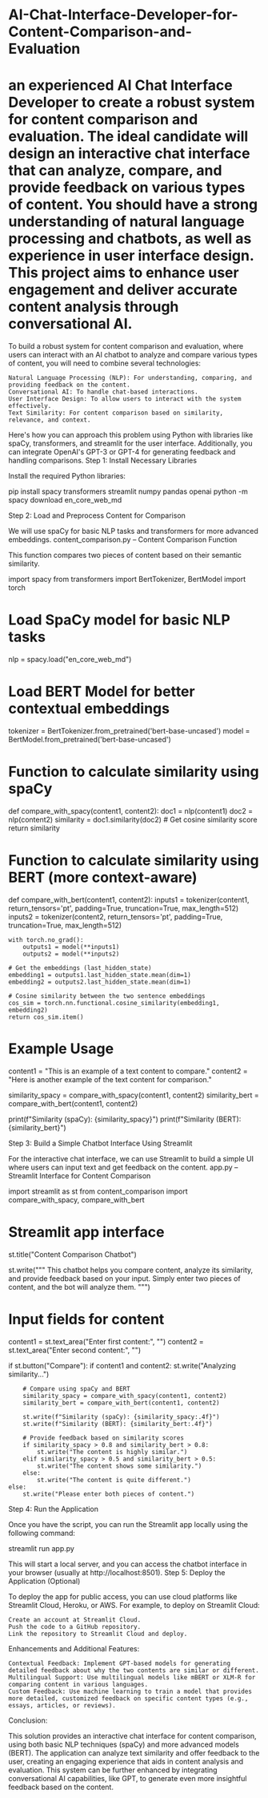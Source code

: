 # AI-Chat-Interface-Developer-for-Content-Comparison-and-Evaluation
an experienced AI Chat Interface Developer to create a robust system for content comparison and evaluation. The ideal candidate will design an interactive chat interface that can analyze, compare, and provide feedback on various types of content. You should have a strong understanding of natural language processing and chatbots, as well as experience in user interface design. This project aims to enhance user engagement and deliver accurate content analysis through conversational AI.
===========
To build a robust system for content comparison and evaluation, where users can interact with an AI chatbot to analyze and compare various types of content, you will need to combine several technologies:

    Natural Language Processing (NLP): For understanding, comparing, and providing feedback on the content.
    Conversational AI: To handle chat-based interactions.
    User Interface Design: To allow users to interact with the system effectively.
    Text Similarity: For content comparison based on similarity, relevance, and context.

Here's how you can approach this problem using Python with libraries like spaCy, transformers, and streamlit for the user interface. Additionally, you can integrate OpenAI's GPT-3 or GPT-4 for generating feedback and handling comparisons.
Step 1: Install Necessary Libraries

Install the required Python libraries:

pip install spacy transformers streamlit numpy pandas openai
python -m spacy download en_core_web_md

Step 2: Load and Preprocess Content for Comparison

We will use spaCy for basic NLP tasks and transformers for more advanced embeddings.
content_comparison.py – Content Comparison Function

This function compares two pieces of content based on their semantic similarity.

import spacy
from transformers import BertTokenizer, BertModel
import torch

# Load SpaCy model for basic NLP tasks
nlp = spacy.load("en_core_web_md")

# Load BERT Model for better contextual embeddings
tokenizer = BertTokenizer.from_pretrained('bert-base-uncased')
model = BertModel.from_pretrained('bert-base-uncased')

# Function to calculate similarity using spaCy
def compare_with_spacy(content1, content2):
    doc1 = nlp(content1)
    doc2 = nlp(content2)
    similarity = doc1.similarity(doc2)  # Get cosine similarity score
    return similarity

# Function to calculate similarity using BERT (more context-aware)
def compare_with_bert(content1, content2):
    inputs1 = tokenizer(content1, return_tensors='pt', padding=True, truncation=True, max_length=512)
    inputs2 = tokenizer(content2, return_tensors='pt', padding=True, truncation=True, max_length=512)

    with torch.no_grad():
        outputs1 = model(**inputs1)
        outputs2 = model(**inputs2)

    # Get the embeddings (last_hidden_state)
    embedding1 = outputs1.last_hidden_state.mean(dim=1)
    embedding2 = outputs2.last_hidden_state.mean(dim=1)

    # Cosine similarity between the two sentence embeddings
    cos_sim = torch.nn.functional.cosine_similarity(embedding1, embedding2)
    return cos_sim.item()

# Example Usage
content1 = "This is an example of a text content to compare."
content2 = "Here is another example of the text content for comparison."

similarity_spacy = compare_with_spacy(content1, content2)
similarity_bert = compare_with_bert(content1, content2)

print(f"Similarity (spaCy): {similarity_spacy}")
print(f"Similarity (BERT): {similarity_bert}")

Step 3: Build a Simple Chatbot Interface Using Streamlit

For the interactive chat interface, we can use Streamlit to build a simple UI where users can input text and get feedback on the content.
app.py – Streamlit Interface for Content Comparison

import streamlit as st
from content_comparison import compare_with_spacy, compare_with_bert

# Streamlit app interface
st.title("Content Comparison Chatbot")

st.write("""
    This chatbot helps you compare content, analyze its similarity, and provide feedback based on your input.
    Simply enter two pieces of content, and the bot will analyze them.
""")

# Input fields for content
content1 = st.text_area("Enter first content:", "")
content2 = st.text_area("Enter second content:", "")

if st.button("Compare"):
    if content1 and content2:
        st.write("Analyzing similarity...")

        # Compare using spaCy and BERT
        similarity_spacy = compare_with_spacy(content1, content2)
        similarity_bert = compare_with_bert(content1, content2)

        st.write(f"Similarity (spaCy): {similarity_spacy:.4f}")
        st.write(f"Similarity (BERT): {similarity_bert:.4f}")

        # Provide feedback based on similarity scores
        if similarity_spacy > 0.8 and similarity_bert > 0.8:
            st.write("The content is highly similar.")
        elif similarity_spacy > 0.5 and similarity_bert > 0.5:
            st.write("The content shows some similarity.")
        else:
            st.write("The content is quite different.")
    else:
        st.write("Please enter both pieces of content.")

Step 4: Run the Application

Once you have the script, you can run the Streamlit app locally using the following command:

streamlit run app.py

This will start a local server, and you can access the chatbot interface in your browser (usually at http://localhost:8501).
Step 5: Deploy the Application (Optional)

To deploy the app for public access, you can use cloud platforms like Streamlit Cloud, Heroku, or AWS. For example, to deploy on Streamlit Cloud:

    Create an account at Streamlit Cloud.
    Push the code to a GitHub repository.
    Link the repository to Streamlit Cloud and deploy.

Enhancements and Additional Features:

    Contextual Feedback: Implement GPT-based models for generating detailed feedback about why the two contents are similar or different.
    Multilingual Support: Use multilingual models like mBERT or XLM-R for comparing content in various languages.
    Custom Feedback: Use machine learning to train a model that provides more detailed, customized feedback on specific content types (e.g., essays, articles, or reviews).

Conclusion:

This solution provides an interactive chat interface for content comparison, using both basic NLP techniques (spaCy) and more advanced models (BERT). The application can analyze text similarity and offer feedback to the user, creating an engaging experience that aids in content analysis and evaluation. This system can be further enhanced by integrating conversational AI capabilities, like GPT, to generate even more insightful feedback based on the content.

